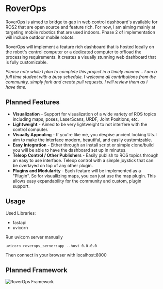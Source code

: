 
# RoverOps

RoverOps is aimed to bridge to gap in web control dashboard's available for ROS2 that are open source and feature rich. For now, I am aiming mainly at targeting mobile robotics that are used indoors. Phase 2 of implementation will include outdoor mobile robots.

RoverOps will implement a feature rich dashboard that is hosted locally on the robot's control computer or a dedicated computer to offload the processing requirements. It creates a visually stunning web dashboard that is fully customizable. 

*Please note while I plan to complete this project in a timely manner... I am a full time student with a busy schedule. I welcome all contributions from the community, simply fork and create pull requests. I will review them as I have time.*



## Planned Features

- **Visualization** - Support for visualization of a wide variety of ROS topics including maps, poses, LaserScans, URDF, Joint Positions, etc.
- **Lightweight** - Aimed to be very lightweight to not interfere with the control computer.
- **Visually Appealing** - If you're like me, you despise ancient looking UIs. I aim to make the interface modern, beautiful, and easily customizable.
- **Easy Integration** - Either through an install script or simple clone/build you will be able to have the dashboard set up in minutes.
- **Teleop Control / Other Publishers** - Easily publish to ROS topics through an easy to use interface. Teleop control with a simple joystick that can be overlayed on top of any other plugin.
- **Plugins and Modularity** - Each feature will be implemented as a "Plugin". So for visuallizing maps, you can just use the map plugin. This allows easy expandability for the community and custom, plugin support.


## Usage

Used Libraries:
- fastapi
- uvicorn

Run uvicorn server manually
```
uvicorn roverops_server:app --host 0.0.0.0
```

Then connect in your browser with localhost:8000


## Planned Framework

![RoverOps Framework](https://github.com/jackarivera/RoverOps/blob/main/images/ro_framework.png?raw=true)
